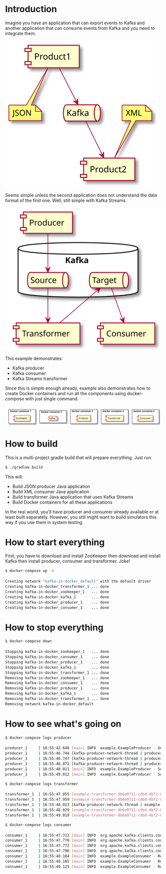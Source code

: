 # Introduction

Imagine you have an application that can export events to Kafka and another
application that can consume events from Kafka and you need to integrate them.

![Use case](diagrams/case.svg)

Seems simple unless the second application does not understand the data
format of the first one. Well, still simple with Kafka Streams.

![Communication](diagrams/communication.svg)


This example demonstrates:

* Kafka producer
* Kafka consumer
* Kafka Streams transformer

Since this is simple enough already, example also demonstrates
how to create Docker containers and run all the components using docker-compose
with just single command.

![Deployment](diagrams/deployment.svg)

# How to build

This is a multi-project gradle build that will prepare everything. Just run:

```bash
$ ./gradlew build
```

This will:

* Build JSON producer Java application
* Build XML consumer Java application
* Build transformer Java application that uses Kafka Streams
* Build Docker containers for all these applications

In the real world, you'll have producer and consumer already available
or at least built separately. However, you still might want to build
simulators this way if you use them in system testing.

# How to start everything

First, you have to download and install ZooKeeper then download and install Kafka then
install producer, consumer and transformer. Joke!

```bash
$ docker-compose up -d

Creating network "kafka-in-docker_default" with the default driver
Creating kafka-in-docker_transformer_1 ... done
Creating kafka-in-docker_zookeeper_1   ... done
Creating kafka-in-docker_kafka_1       ... done
Creating kafka-in-docker_producer_1    ... done
Creating kafka-in-docker_consumer_1    ... done
```

# How to stop everything

```bash
$ docker-compose down

Stopping kafka-in-docker_zookeeper_1   ... done
Stopping kafka-in-docker_consumer_1    ... done
Stopping kafka-in-docker_producer_1    ... done
Stopping kafka-in-docker_kafka_1       ... done
Stopping kafka-in-docker_transformer_1 ... done
Removing kafka-in-docker_zookeeper_1   ... done
Removing kafka-in-docker_consumer_1    ... done
Removing kafka-in-docker_producer_1    ... done
Removing kafka-in-docker_kafka_1       ... done
Removing kafka-in-docker_transformer_1 ... done
Removing network kafka-in-docker_default
```

# How to see what's going on

```bash
$ docker-compose logs producer

producer_1     | 16:55:42.646 [main] INFO  example.ExampleProducer - Sending message #1
producer_1     | 16:55:46.744 [kafka-producer-network-thread | producer-1] WARN  org.apache.kafka.clients.NetworkClient - [Producer clientId=producer-1] Error while fetching metadata with correlation id 1 : {json-topic=LEADER_NOT_AVAILABLE}
producer_1     | 16:55:46.747 [kafka-producer-network-thread | producer-1] INFO  org.apache.kafka.clients.Metadata - Cluster ID: 0_bi99DQTjGnnfnuCJ1f3g
producer_1     | 16:55:46.872 [kafka-producer-network-thread | producer-1] WARN  org.apache.kafka.clients.NetworkClient - [Producer clientId=producer-1] Error while fetching metadata with correlation id 3 : {json-topic=LEADER_NOT_AVAILABLE}
producer_1     | 16:55:48.011 [main] INFO  example.ExampleProducer - Sending message #2
producer_1     | 16:55:49.012 [main] INFO  example.ExampleProducer - Sending message #3
```

```bash
$ docker-compose logs transformer

transformer_1  | 16:55:47.855 [example-transformer-8b6e0711-cdbd-4bf2-8ac3-1e39dd3bae22-StreamThread-1] INFO  org.apache.kafka.streams.KafkaStreams - stream-client [example-transformer-8b6e0711-cdbd-4bf2-8ac3-1e39dd3bae22] State transition from REBALANCING to RUNNING
transformer_1  | 16:55:47.959 [example-transformer-8b6e0711-cdbd-4bf2-8ac3-1e39dd3bae22-StreamThread-1] INFO  example.ExampleTransformer - Translating {"number":1}
transformer_1  | 16:55:48.013 [kafka-producer-network-thread | example-transformer-8b6e0711-cdbd-4bf2-8ac3-1e39dd3bae22-StreamThread-1-producer] INFO  org.apache.kafka.clients.Metadata - Cluster ID: 0_bi99DQTjGnnfnuCJ1f3g
transformer_1  | 16:55:48.029 [example-transformer-8b6e0711-cdbd-4bf2-8ac3-1e39dd3bae22-StreamThread-1] INFO  example.ExampleTransformer - Translating {"number":2}
transformer_1  | 16:55:49.019 [example-transformer-8b6e0711-cdbd-4bf2-8ac3-1e39dd3bae22-StreamThread-1] INFO  example.ExampleTransformer - Translating {"number":3}
```

```bash
$ docker-compose logs consumer

consumer_1     | 16:55:47.723 [main] INFO  org.apache.kafka.clients.consumer.internals.AbstractCoordinator - [Consumer clientId=consumer-1, groupId=test-group] (Re-)joining group
consumer_1     | 16:55:47.770 [main] INFO  org.apache.kafka.clients.consumer.internals.AbstractCoordinator - [Consumer clientId=consumer-1, groupId=test-group] Successfully joined group with generation 1
consumer_1     | 16:55:47.772 [main] INFO  org.apache.kafka.clients.consumer.internals.ConsumerCoordinator - [Consumer clientId=consumer-1, groupId=test-group] Setting newly assigned partitions [xml-topic-0]
consumer_1     | 16:55:47.796 [main] INFO  org.apache.kafka.clients.consumer.internals.Fetcher - [Consumer clientId=consumer-1, groupId=test-group] Resetting offset for partition xml-topic-0 to offset 0.
consumer_1     | 16:55:48.184 [main] INFO  example.ExampleConsumer - Received message #1: ConsumerRecord(topic = xml-topic, partition = 0, leaderEpoch = 0, offset = 0, CreateTime = 1552928146986, serialized key size = 1, serialized value size = 21, headers = RecordHeaders(headers = [], isReadOnly = false), key = 1, value = <message value='1' />)
consumer_1     | 16:55:48.185 [main] INFO  example.ExampleConsumer - Received message #2: ConsumerRecord(topic = xml-topic, partition = 0, leaderEpoch = 0, offset = 1, CreateTime = 1552928148011, serialized key size = 1, serialized value size = 21, headers = RecordHeaders(headers = [], isReadOnly = false), key = 2, value = <message value='2' />)
consumer_1     | 16:55:49.125 [main] INFO  example.ExampleConsumer - Received message #3: ConsumerRecord(topic = xml-topic, partition = 0, leaderEpoch = 0, offset = 2, CreateTime = 1552928149013, serialized key size = 1, serialized value size = 21, headers = RecordHeaders(headers = [], isReadOnly = false), key = 3, value = <message value='3' />)
```
